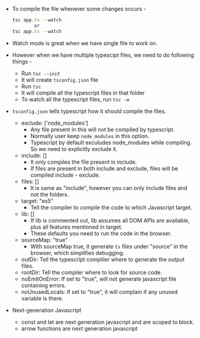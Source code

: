 - To compile the file whenever some changes occurs - 
    ```js
    tsc app.ts --watch
            or
    tsc app.ts --watch
    ```
- Watch mode is great when we have single file to work on.
- However when we have multiple typescipt files, we need to do following things - 
    - Run `tsc --init`
    - It will create `tsconfig.json` file 
    - Run `tsc` 
    - It will compile all the typescript files in that folder
    - To watch all the typescript files, run `tsc -w`
- `tsconfig.json` tells typescript how it should compile the files.
    
    - exclude: ['node_modules'] 
        - Any file present in this will not be compiled by typescript. 
        - Normally user keep `node_modules` in this option.
        - Typescript by default exculudes node_modules while compiling. So we need to explicitly exclude it.
    - include: []
        - It only compiles the file present in include.
        - If files are present in both include and exclude, files will be compiled include - exclude.
    - files: [] 
        - It is same as "include", however you can only include files and not the folders.
    - target: "es5" 
        - Tell the compiler to compile the code to which Javascript target.
    - lib: [] 
        - If lib is commented out, lib assumes all DOM APIs are available, plus all features mentioned in target.
        - These defaults you need to run the code in the browser.  
    - sourceMap: "true" 
        - With sourceMap true, it generate `ts` files under "source" in the browser, which simplifies debugging.
    - outDir: Tell the typescript compliler where to generate the output files.
    - rootDir: Tell the compiler where to look for source code.
    - noEmitOnError: If set to "true", will not generate javascript file containing errors.
    - noUnusedLocals: If set to "true", it will complain if any unused variable is there.

- Next-generation Javascript
    - const and let are next generation javascript and are scoped to block. 
    - arrow functions are next generation javascript